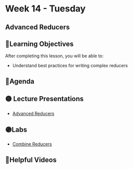 # Week 14 - Tuesday

## Advanced Reducers

## 📍Learning Objectives
After completing this lesson, you will be able to:

- Understand best practices for writing complex reducers 

<!-- ## ⭐️ Pre-Reading ⭐️
- [Using Multiple Reducers](https://learn.digitalcrafts.com/immersive/lessons/full-stack-frameworks/multiple-reducers/) -->

## 📍Agenda

## 🟡 Lecture Presentations
- [Advanced Reducers](https://dc-web2.onrender.com/p2/Redux/AdvancedReducers.html#1)

## 🟣Labs 
- [Combine Reducers](https://github.com/veros-labs/lab-redux-combine-reducers.git)


<!-- ## 🟠Homework 
- [Shopping Cart with Redux](https://github.com/veros-labs/hw-redux-shopping-cart.git) -->
## 🔵Helpful Videos



<!-- ## ✔️Todo Checklist
- [ ]

## 🔶Vocabulary

## 🔷Test Your knowledge


## Resources 
- []() -->



